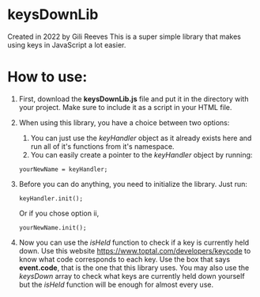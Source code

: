 # keysDownLib
Created in 2022 by Gili Reeves
This is a super simple library that makes using keys in JavaScript a lot easier.

# How to use:
1. First, download the **keysDownLib.js** file and put it in the directory with your project. Make sure to include it as a script in your HTML file.

2. When using this library, you have a choice between two options:
    1. You can just use the _keyHandler_ object as it already exists here and run all of it's functions from it's namespace.
    2. You can easily create a pointer to the _keyHandler_ object by running:
    ```
    yourNewName = keyHandler;
    ```
3. Before you can do anything, you need to initialize the library. Just run:
    ```
    keyHandler.init();
    ```
    Or if you chose option ii,
    ```
    yourNewName.init();
    ```

4. Now you can use the _isHeld_ function to check if a key is currently held down. Use this website <https://www.toptal.com/developers/keycode> to know what code corresponds to each key.
Use the box that says **event.code**, that is the one that this library uses.
You may also use the _keysDown_ array to check what keys are currently held down yourself but the _isHeld_ function will be enough for almost every use.

